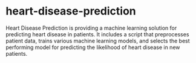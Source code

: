 # heart-disease-prediction
Heart Disease Prediction is providing a machine learning solution for predicting heart disease in patients. It includes a script that preprocesses patient data, trains various machine learning models, and selects the best performing model for predicting the likelihood of heart disease in new patients.
